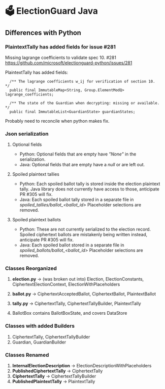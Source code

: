 # 🗳 ElectionGuard Java

## Differences with Python

### PlaintextTally has added fields for issue #281

Missing lagrange coefficients to validate spec 10. #281 https://github.com/microsoft/electionguard-python/issues/281

PlaintextTally has added fields:

````
  /** The lagrange coefficients w_ij for verification of section 10. */
  public final ImmutableMap<String, Group.ElementModQ> lagrange_coefficients;

  /** The state of the Guardian when decrypting: missing or available. */
  public final ImmutableList<GuardianState> guardianStates;
````

Probably need to reconcile when python makes fix.

### Json serialization

1. Optional fields

    * Python: Optional fields that are empty have _"None"_ in the serialization.
    * Java: Optional fields that are empty have a _null_ or are left out.

2. Spoiled plaintext tallies

    * Python: Each spoiled ballot tally is stored inside the election plaintext tally. 
      Java library does not currently have access to those, anticipate PR #305 will fix.
    * Java: Each spoiled ballot tally stored in a separate file in *spoiled_tallies/ballot_<ballot_id>*
      Placeholder selections are removed.

3. Spoiled plaintext ballots

    * Python: These are not currently serialized to the election record. 
      Spoiled ciphertext ballots are mistakenly being written instead, anticipate PR #305 will fix.
    * Java: Each spoiled ballot stored in a separate file in *spoiled_ballots/ballot_<ballot_id>*
      Placeholder selections are removed.

### Classes Reorganized

1. __election.py__ -> (was broken out into) Election, ElectionConstants, CiphertextElectionContext, ElectionWithPlaceholders
2. __ballot.py__ -> CiphertextAcceptedBallot, CiphertextBallot, PlaintextBallot
3. __tally.py__ -> CiphertextTally, CiphertextTallyBuilder, PlaintextTally

4. BallotBox contains BallotBoxState, and covers DataStore

### Classes with added Builders

1. CiphertextTally, CiphertextTallyBuilder
2. Guardian, GuardianBuilder

### Classes Renamed

1. __InternalElectionDescription__ -> ElectionDescriptionWithPlaceholders
2. __PublishedCiphertextTally__ -> CiphertextTally
3. __CiphertextTally__ -> CiphertextTallyBuilder
4. __PublishedPlaintextTally__ -> PlaintextTally
